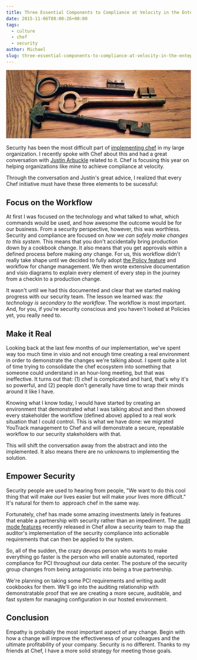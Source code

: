 ```yaml
---
title: Three Essential Components to Compliance at Velocity in the Enteprise
date: 2015-11-06T08:00:26+00:00
tags:
  - culture
  - chef
  - security
author: Michael
slug: three-essential-components-to-compliance-at-velocity-in-the-enteprise
---
```

<div class="full-width">
  <img src="/images/feature-three-essential-components-to-compliance-at-velocity-in-the-enteprise.jpg" alt="Compliance at Velocity" />
</div>

Security has been the most difficult part of [implementing chef](/intrinsic-motivators-leading-to-chef/) in my large organization. I recently spoke with Chef about this and had a great conversation with [Justin Arbuckle](https://twitter.com/dromologue) related to it. Chef is focusing this year on helping organizations like mine to achieve compliance at velocity.

Through the conversation and Justin's great advice, I realized that every Chef initiative must have these three elements to be sucessful:
  


## Focus on the Workflow

At first I was focused on the technology and what talked to what, which commands would be used, and how awesome the outcome would be for our business. From a security perspective, however, this was worthless. Security and compliance are focused on _how we can safely make changes to this system_. This means that you don't accidentally bring production down by a cookbook change. It also means that you get approvals within a defined process before making _any_ change. For us, this workflow didn't really take shape until we decided to fully adopt [the Policy feature](https://github.com/chef/chef-dk/blob/master/POLICYFILE_README.md) and workflow for change management. We then wrote extensive documentation and visio diagrams to explain every element of every step in the journey from a checkin to a production change.

It wasn't until we had this documented and clear that we started making progress with our security team. The lesson we learned was: _the technology is secondary to the workflow_. The workflow is most important. And, for you, if you're security conscious and you haven't looked at Policies yet, you really need to.

## Make it Real

Looking back at the last few months of our implementation, we've spent way too much time in visio and not enough time creating a real environment in order to demonstrate the changes we're talking about. I spent quite a lot of time trying to consolidate the chef ecosystem into something that someone could understand in an hour-long meeting, but that was ineffective. It turns out that: (1) chef is complicated and hard, that's why it's so powerful, and (2) people don't generally have time to wrap their minds around it like I have.

Knowing what I know today, I would have started by creating an environment that demonstrated what I was talking about and then showed every stakeholder the workflow (defined above) applied to a real work situation that I could control. This is what we have done: we migrated YouTrack management to Chef and will demonstrate a secure, repeatable workflow to our security stakeholders with that.

This will shift the conversation away from the abstract and into the implemented. It also means there are no unknowns to implementing the solution.

## Empower Security

Security people are used to hearing from people, "We want to do this cool thing that will make _our_ lives easier but will make _your_ lives more difficult." It's natural for them to  approach chef in the same way.

Fortunately, chef has made some amazing investments lately in features that enable a partnership with security rather than an impediment. The [audit mode features](https://www.chef.io/blog/2015/04/09/chef-audit-mode-cis-benchmarks/) recently released in Chef allow a security team to map the auditor's implementation of the security compliance into actionable requirements that can then be applied to the system.

So, all of the sudden, the crazy devops person who wants to make everything go faster is the person who will enable automated, reported compliance for PCI throughout our data center. The posture of the security group changes from being antagonistic into being a true partnership.

We're planning on taking some PCI requirements and writing audit cookbooks for them. We'll go into the auditing relationship with demonstratable proof that we are creating a more secure, auditable, and fast system for managing configuration in our hosted environment.

## Conclusion

Empathy is probably the most important aspect of any change. Begin with how a change will improve the effectiveness of your colleagues and the ultimate profitability of your company. Security is no different. Thanks to my friends at Chef, I have a more solid strategy for meeting those goals.